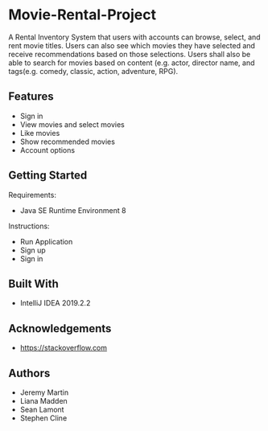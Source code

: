 # Movie-Rental-Project
  A Rental Inventory System that users with accounts can browse, select, and rent movie titles. Users can also see which movies they have selected and receive recommendations based on those selections. Users shall also be able to search for movies based on content (e.g. actor, director name, and tags(e.g. comedy, classic, action, adventure, RPG).
  
## Features
* Sign in
* View movies and select movies
* Like movies
* Show recommended movies
* Account options

## Getting Started
Requirements:
* Java SE Runtime Environment 8 

Instructions:
* Run Application
* Sign up
* Sign in

## Built With
* IntelliJ IDEA 2019.2.2

## Acknowledgements
* https://stackoverflow.com

## Authors
* Jeremy Martin
* Liana Madden
* Sean Lamont
* Stephen Cline

